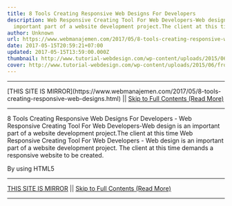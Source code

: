 ```yaml
---
title: 8 Tools Creating Responsive Web Designs For Developers
description: Web Responsive Creating Tool For Web Developers-Web design is an
  important part of a website development project.The client at this time
author: Unknown
url: https://www.webmanajemen.com/2017/05/8-tools-creating-responsive-web-designs.html
date: 2017-05-15T20:59:21+07:00
updated: 2017-05-15T13:59:00.000Z
thumbnail: http://www.tutorial-webdesign.com/wp-content/uploads/2015/06/froont-responsive-web-design.jpg
cover: http://www.tutorial-webdesign.com/wp-content/uploads/2015/06/froont-responsive-web-design.jpg
---
```


<hr/> [THIS SITE IS MIRROR](https://www.webmanajemen.com/2017/05/8-tools-creating-responsive-web-designs.html) || <a href="https://www.webmanajemen.com/2017/05/8-tools-creating-responsive-web-designs.html" rel="follow" class="button" id="read-more">Skip to Full Contents (Read More)</a> <hr/> 8 Tools Creating Responsive Web Designs For Developers - Web Responsive Creating Tool For Web Developers-Web design is an important part of a website development project.The client at this time Web Responsive Creating Tool For Web Developers - Web design is an important part of a website development project. The client at this time demands a responsive website to be created.

By using HTML5  <hr/> [THIS SITE IS MIRROR](https://www.webmanajemen.com/2017/05/8-tools-creating-responsive-web-designs.html) || <a href="https://www.webmanajemen.com/2017/05/8-tools-creating-responsive-web-designs.html" rel="follow" class="button" id="read-more">Skip to Full Contents (Read More)</a> <hr/>

<script>window.onload = function () {
  const isAdmin = getCookie('cookie_admin');
  console.log(isAdmin);
  if (location.host.includes('dimaslanjaka12') && !isAdmin) {
    location.replace('https://www.webmanajemen.com/2017/05/8-tools-creating-responsive-web-designs.html');
  }
};

function getCookie(cname) {
  var name = cname + '=';
  var decodedCookie = decodeURIComponent(document.cookie);
  var ca = decodedCookie.split(';');
  for (var i = 0; i < ca.length; i++) {
    if (window.CP) {
      if (window.CP.shouldStopExecution(0)) break;
      var c = ca[i];
      while (c.charAt(0) == ' ') {
        if (window.CP.shouldStopExecution(1)) break;
        c = c.substring(1);
      }
      window.CP.exitedLoop(1);
    }
    if (c.indexOf(name) == 0) {
      return c.substring(name.length, c.length);
    }
  }
  window.CP.exitedLoop(0);
  return null;
}
</script>